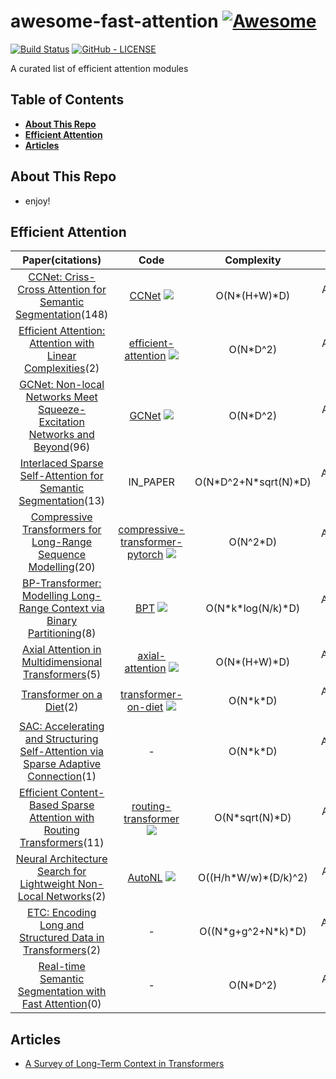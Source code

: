 # awesome-fast-attention [![Awesome](https://cdn.rawgit.com/sindresorhus/awesome/d7305f38d29fed78fa85652e3a63e154dd8e8829/media/badge.svg)](https://github.com/sindresorhus/awesome)

[![Build Status](https://travis-ci.com/Separius/awesome-sentence-embedding.svg?branch=master)](https://travis-ci.com/Separius/awesome-fast-attention)
[![GitHub - LICENSE](https://img.shields.io/github/license/Separius/awesome-fast-attention.svg?style=flat)](./LICENSE)

A curated list of efficient attention modules

## Table of Contents

* **[About This Repo](#about-this-repo)**
* **[Efficient Attention](#efficient-attention)**
* **[Articles](#articles)**

## About This Repo

* enjoy!

## Efficient Attention

|Paper(citations)|Code|Complexity|Mask|main_idea|
|:---:|:---:|:---:|:---:|:---:|
|[CCNet: Criss-Cross Attention for Semantic Segmentation](https://http://arxiv.org/abs/1811.11721v2 )(148)|[CCNet](https://github.com/speedinghzl/CCNet ) ![](https://img.shields.io/github/stars/speedinghzl/CCNet.svg?style=social )|O(N\*(H+W)\*D)|Autoregressive::x: CustomMask::x:|<details><summary>EXPAND</summary><p>each pixel attends to its row and column simultaneously</p></details>|
|[Efficient Attention: Attention with Linear Complexities](https://http://arxiv.org/abs/1812.01243v8 )(2)|[efficient-attention](https://github.com/cmsflash/efficient-attention ) ![](https://img.shields.io/github/stars/cmsflash/efficient-attention.svg?style=social )|O(N\*D^2)|Autoregressive::x: CustomMask::x:|<details><summary>EXPAND</summary><p>softmax(q)(softmax(k)v)</p></details>|
|[GCNet: Non-local Networks Meet Squeeze-Excitation Networks and Beyond](https://http://arxiv.org/abs/1904.11492v1 )(96)|[GCNet](https://github.com/xvjiarui/GCNet ) ![](https://img.shields.io/github/stars/xvjiarui/GCNet.svg?style=social )|O(N\*D^2)|Autoregressive::x: CustomMask::x:|<details><summary>EXPAND</summary><p>squeeze and excitation with an attention pooling (instead of a GAP)</p></details>|
|[Interlaced Sparse Self-Attention for Semantic Segmentation](https://http://arxiv.org/abs/1907.12273v2 )(13)|IN_PAPER|O(N\*D^2+N\*sqrt(N)\*D)|Autoregressive::heavy_check_mark: CustomMask::wavy_dash:|<details><summary>EXPAND</summary><p>combination of a short length and then long range(dilated) attention</p></details>|
|[Compressive Transformers for Long-Range Sequence Modelling](https://http://arxiv.org/abs/1911.05507v1 )(20)|[compressive-transformer-pytorch](https://github.com/lucidrains/compressive-transformer-pytorch ) ![](https://img.shields.io/github/stars/lucidrains/compressive-transformer-pytorch.svg?style=social )|O(N^2\*D)|Autoregressive::heavy_check_mark: CustomMask::wavy_dash:|<details><summary>EXPAND</summary><p>compresses distant tokens instead of just stop_grad() ing them, more efficient version of transformerXL</p></details>|
|[BP-Transformer: Modelling Long-Range Context via Binary Partitioning](https://http://arxiv.org/abs/1911.04070v1 )(8)|[BPT](https://github.com/yzh119/BPT ) ![](https://img.shields.io/github/stars/yzh119/BPT.svg?style=social )|O(N\*k\*log(N/k)\*D)|Autoregressive::heavy_check_mark: CustomMask::wavy_dash:|<details><summary>EXPAND</summary><p>attends to distant tokens coarsely and attends to close tokens in a more fine-grained manner</p></details>|
|[Axial Attention in Multidimensional Transformers](https://http://arxiv.org/abs/1912.12180v1 )(5)|[axial-attention](https://github.com/lucidrains/axial-attention ) ![](https://img.shields.io/github/stars/lucidrains/axial-attention.svg?style=social )|O(N\*(H+W)\*D)|Autoregressive::heavy_check_mark: CustomMask::x:|<details><summary>EXPAND</summary><p>apply attention on each axis separately</p></details>|
|[Transformer on a Diet](https://http://arxiv.org/abs/2002.06170v1 )(2)|[transformer-on-diet](https://github.com/cgraywang/transformer-on-diet ) ![](https://img.shields.io/github/stars/cgraywang/transformer-on-diet.svg?style=social )|O(N\*k\*D)|Autoregressive::heavy_check_mark: CustomMask::wavy_dash:|<details><summary>EXPAND</summary><p>dilated transformer like wavenet</p></details>|
|[SAC: Accelerating and Structuring Self-Attention via Sparse Adaptive Connection](https://http://arxiv.org/abs/2003.09833v2 )(1)|-|O(N\*k\*D)|Autoregressive::heavy_check_mark: CustomMask::heavy_check_mark:|<details><summary>EXPAND</summary><p>learns the q, k connections == dynamically creates a sparse attention matrix</p></details>|
|[Efficient Content-Based Sparse Attention with Routing Transformers](https://http://arxiv.org/abs/2003.05997v1 )(11)|[routing-transformer](https://github.com/lucidrains/routing-transformer ) ![](https://img.shields.io/github/stars/lucidrains/routing-transformer.svg?style=social )|O(N\*sqrt(N)\*D)|Autoregressive::x: CustomMask::x:|<details><summary>EXPAND</summary><p>computes attention with same-cluster tokens (computed by online k-means)</p></details>|
|[Neural Architecture Search for Lightweight Non-Local Networks](https://http://arxiv.org/abs/2004.01961v1 )(2)|[AutoNL](https://github.com/LiYingwei/AutoNL ) ![](https://img.shields.io/github/stars/LiYingwei/AutoNL.svg?style=social )|O((H/h\*W/w)\*(D/k)^2)|Autoregressive::x: CustomMask::x:|<details><summary>EXPAND</summary><p>computes Q(KV) and also down samples q, k, v both in spatial and channel dimensions</p></details>|
|[ETC: Encoding Long and Structured Data in Transformers](https://http://arxiv.org/abs/2004.08483v2 )(2)|-|O((N\*g+g^2+N\*k)\*D)|Autoregressive::heavy_check_mark: CustomMask::wavy_dash:|<details><summary>EXPAND</summary><p>combines global attention (star transformer with multiple global tokens) with local attention</p></details>|
|[Real-time Semantic Segmentation with Fast Attention](https://http://arxiv.org/abs/2007.03815v2 )(0)|-|O(N\*D^2)|Autoregressive::x: CustomMask::x:|<details><summary>EXPAND</summary><p>l2_norm(q)*(l2_norm(k)*v)</p></details>|

## Articles

* [A Survey of Long-Term Context in Transformers](https://www.pragmatic.ml/a-survey-of-methods-for-incorporating-long-term-context/)

